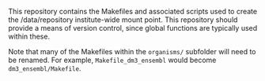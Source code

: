 This repository contains the Makefiles and associated scripts used to create the /data/repository institute-wide mount point. This repository should provide a means of version control, since global functions are typically used within these.

Note that many of the Makefiles within the `organisms/` subfolder will need to be renamed. For example, `Makefile_dm3_ensembl` would become `dm3_ensembl/Makefile`.
